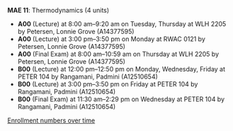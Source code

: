**MAE 11**: Thermodynamics (4 units)

- **A00** (Lecture) at 8:00 am–9:20 am on Tuesday, Thursday at WLH 2205 by Petersen, Lonnie Grove (A14377595)
- **A00** (Lecture) at 3:00 pm–3:50 pm on Monday at RWAC 0121 by Petersen, Lonnie Grove (A14377595)
- **A00** (Final Exam) at 8:00 am–10:59 am on Thursday at WLH 2205 by Petersen, Lonnie Grove (A14377595)
- **B00** (Lecture) at 12:00 pm–12:50 pm on Monday, Wednesday, Friday at PETER 104 by Rangamani, Padmini (A12510654)
- **B00** (Lecture) at 3:00 pm–3:50 pm on Friday at PETER 104 by Rangamani, Padmini (A12510654)
- **B00** (Final Exam) at 11:30 am–2:29 pm on Wednesday at PETER 104 by Rangamani, Padmini (A12510654)

[Enrollment numbers over time](./MAE11.tsv)
